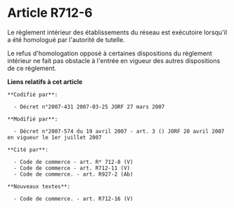 # Article R712-6

Le règlement intérieur des établissements du réseau est exécutoire lorsqu'il a été homologué par l'autorité de tutelle.

Le refus d'homologation opposé à certaines dispositions du règlement intérieur ne fait pas obstacle à l'entrée en vigueur des
autres dispositions de ce règlement.

**Liens relatifs à cet article**

	**Codifié par**:

	  - Décret n°2007-431 2007-03-25 JORF 27 mars 2007

	**Modifié par**:

	  - Décret n°2007-574 du 19 avril 2007 - art. 3 () JORF 20 avril 2007 en vigueur le 1er juillet 2007

	**Cité par**:

	  - Code de commerce - art. R* 712-8 (V)
	  - Code de commerce - art. R712-11 (V)
	  - Code de commerce. - art. R927-2 (Ab)

	**Nouveaux textes**:

	  - Code de commerce. - art. R712-16 (V)
